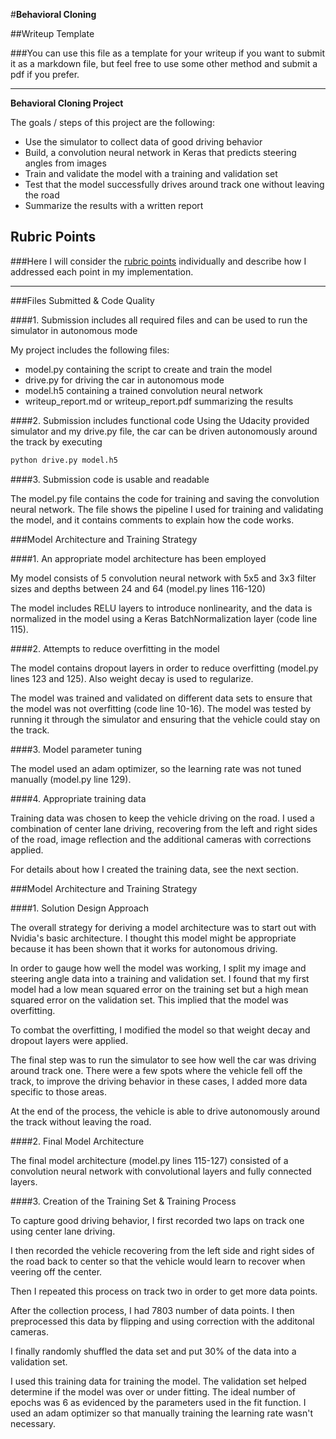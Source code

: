 #**Behavioral Cloning** 

##Writeup Template

###You can use this file as a template for your writeup if you want to submit it as a markdown file, but feel free to use some other method and submit a pdf if you prefer.

---

**Behavioral Cloning Project**

The goals / steps of this project are the following:
* Use the simulator to collect data of good driving behavior
* Build, a convolution neural network in Keras that predicts steering angles from images
* Train and validate the model with a training and validation set
* Test that the model successfully drives around track one without leaving the road
* Summarize the results with a written report


[//]: # (Image References)

[image1]: ./examples/placeholder.png "Model Visualization"
[image2]: ./examples/placeholder.png "Grayscaling"
[image3]: ./examples/placeholder_small.png "Recovery Image"
[image4]: ./examples/placeholder_small.png "Recovery Image"
[image5]: ./examples/placeholder_small.png "Recovery Image"
[image6]: ./examples/placeholder_small.png "Normal Image"
[image7]: ./examples/placeholder_small.png "Flipped Image"

## Rubric Points
###Here I will consider the [rubric points](https://review.udacity.com/#!/rubrics/432/view) individually and describe how I addressed each point in my implementation.  

---
###Files Submitted & Code Quality

####1. Submission includes all required files and can be used to run the simulator in autonomous mode

My project includes the following files:
* model.py containing the script to create and train the model
* drive.py for driving the car in autonomous mode
* model.h5 containing a trained convolution neural network 
* writeup_report.md or writeup_report.pdf summarizing the results

####2. Submission includes functional code
Using the Udacity provided simulator and my drive.py file, the car can be driven autonomously around the track by executing 
```sh
python drive.py model.h5
```

####3. Submission code is usable and readable

The model.py file contains the code for training and saving the convolution neural network. The file shows the pipeline I used for training and validating the model, and it contains comments to explain how the code works.

###Model Architecture and Training Strategy

####1. An appropriate model architecture has been employed

My model consists of 5 convolution neural network with 5x5 and 3x3 filter sizes and depths between 24 and 64 (model.py lines 116-120) 

The model includes RELU layers to introduce nonlinearity, and the data is normalized in the model using a Keras BatchNormalization layer (code line 115). 

####2. Attempts to reduce overfitting in the model

The model contains dropout layers in order to reduce overfitting (model.py lines 123 and 125). Also weight decay is used to regularize.

The model was trained and validated on different data sets to ensure that the model was not overfitting (code line 10-16). The model was tested by running it through the simulator and ensuring that the vehicle could stay on the track.

####3. Model parameter tuning

The model used an adam optimizer, so the learning rate was not tuned manually (model.py line 129).

####4. Appropriate training data

Training data was chosen to keep the vehicle driving on the road. I used a combination of center lane driving, recovering from the left and right sides of the road, image reflection and the additional cameras with corrections applied.

For details about how I created the training data, see the next section. 

###Model Architecture and Training Strategy

####1. Solution Design Approach

The overall strategy for deriving a model architecture was to start out with Nvidia's basic architecture. I thought this model might be appropriate because it has been shown that it works for autonomous driving.

In order to gauge how well the model was working, I split my image and steering angle data into a training and validation set. I found that my first model had a low mean squared error on the training set but a high mean squared error on the validation set. This implied that the model was overfitting. 

To combat the overfitting, I modified the model so that weight decay and dropout layers were applied.

The final step was to run the simulator to see how well the car was driving around track one. There were a few spots where the vehicle fell off the track, to improve the driving behavior in these cases, I added more data specific to those areas.

At the end of the process, the vehicle is able to drive autonomously around the track without leaving the road.

####2. Final Model Architecture

The final model architecture (model.py lines 115-127) consisted of a convolution neural network with convolutional layers and fully connected layers.

####3. Creation of the Training Set & Training Process

To capture good driving behavior, I first recorded two laps on track one using center lane driving.


I then recorded the vehicle recovering from the left side and right sides of the road back to center so that the vehicle would learn to recover when veering off the center.

Then I repeated this process on track two in order to get more data points.


After the collection process, I had 7803 number of data points. I then preprocessed this data by flipping and using correction with the additonal cameras.


I finally randomly shuffled the data set and put 30% of the data into a validation set. 

I used this training data for training the model. The validation set helped determine if the model was over or under fitting. The ideal number of epochs was 6 as evidenced by the parameters used in the fit function. I used an adam optimizer so that manually training the learning rate wasn't necessary.
